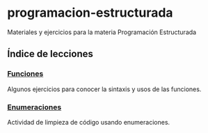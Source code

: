 # programacion-estructurada
Materiales y ejercicios para la materia Programación Estructurada

## Índice de lecciones 

### [Funciones](lessons/functions/exercises)
Algunos ejercicios para conocer la sintaxis y usos de las funciones.

### [Enumeraciones](lessons/enums/clean-code)
Actividad de limpieza de código usando enumeraciones.
